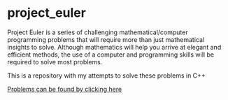 # project_euler

Project Euler is a series of challenging mathematical/computer programming problems that will require more than just mathematical insights to solve. Although mathematics will help you arrive at elegant and efficient methods, the use of a computer and programming skills will be required to solve most problems.

This is a repository with my attempts to solve these problems in C++

[Problems can be found by clicking here](https://projecteuler.net/archives)
